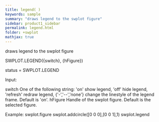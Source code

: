 ```yaml
---
title: legend( )
keywords: sample
summary: "draws legend to the swplot figure"
sidebar: product1_sidebar
permalink: legend.html
folder: +swplot
mathjax: true
---
```

  draws legend to the swplot figure
 
  SWPLOT.LEGEND({switch}, {hFigure})
 
  status = SWPLOT.LEGEND
 
  Input:
 
  switch        One of the following string:
                    'on'                show legend,
                    'off'               hide legend,
                    'refresh'           redraw legend,
                    {'-','--','none'}   change the linestyle of the legend
                                        frame.
                Default is 'on'.
  hFigure       Handle of the swplot figure. Default is the selected
                figure.
 
  Example:
    swplot.figure
    swplot.addcircle([0 0 0],[0 0 1],1)
    swplot.legend
 
